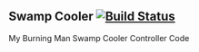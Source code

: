 ## Swamp Cooler [![Build Status](https://travis-ci.org/laveur/SwampCooler.svg?branch=master)](https://travis-ci.org/laveur/SwampCooler)
My Burning Man Swamp Cooler Controller Code

